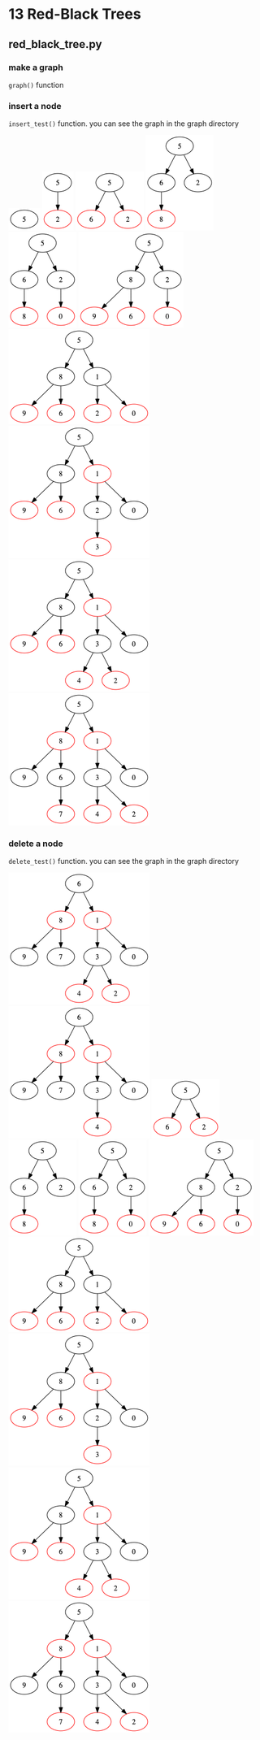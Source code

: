 # 13 Red-Black Trees

## red_black_tree.py
### make a graph
`graph()` function

### insert a node
`insert_test()` function. you can see the graph in the graph directory

![0](./graph/create0.png)
![1](./graph/create1.png)
![2](./graph/create2.png)
![3](./graph/create3.png)
![4](./graph/create4.png)
![5](./graph/create5.png)
![6](./graph/create6.png)
![7](./graph/create7.png)
![8](./graph/create8.png)
![9](./graph/create9.png)


### delete a node
`delete_test()` function. you can see the graph in the graph directory

![0](./graph/delete0.png)
![1](./graph/delete1.png)
![2](./graph/create2.png)
![3](./graph/create3.png)
![4](./graph/create4.png)
![5](./graph/create5.png)
![6](./graph/create6.png)
![7](./graph/create7.png)
![8](./graph/create8.png)
![9](./graph/create9.png)
